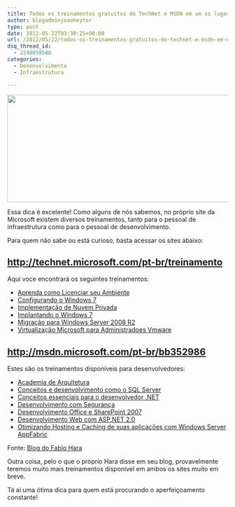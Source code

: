 ```yaml
---
title: Todos os treinamentos gratuitos do TechNet e MSDN em um só lugar
author: blogadminjoaoheytor
type: post
date: 2012-05-22T03:30:25+00:00
url: /2012/05/22/todos-os-treinamentos-gratuitos-do-technet-e-msdn-em-um-so-lugar/
dsq_thread_id:
  - 2248059580
categories:
  - Desenvolvimento
  - Infraestrutura

---
```

[<img loading="lazy" class="size-full wp-image-582 aligncenter" title="Capture2" src="/img/sites/4/2012/05/Capture2.png" alt="" width="605" height="245" />][1]

Essa dica é excelente! Como alguns de nós sabemos, no próprio site da Microsoft existem diversos treinamentos, tanto para o pessoal de infraestrutura como para o pessoal de desenvolvimento.

Para quem não sabe ou está curioso, basta acessar os sites abaixo:

## <http://technet.microsoft.com/pt-br/treinamento>

Aqui voce encontrará os seguintes treinamentos:

  * [Aprenda como Licenciar seu Ambiente][2]
  * [Configurando o Windows 7][3]
  * [Implementação de Nuvem Privada][4]
  * [Implantando o Windows 7][5]
  * [Migração para Windows Server 2008 R2][6]
  * [Virtualização Microsoft para Administradoes Vmware][7]

## <http://msdn.microsoft.com/pt-br/bb352986>

Estes são os treinamentos disponíveis para desenvolvedores:

  * [Academia de Arquitetura][8]
  * [Conceitos e desenvolvimento como o SQL Server][9]
  * [Conceitos essenciais para o desenvolvedor .NET][10]
  * [Desenvolvimento com Segurança][11]
  * [Desenvolvimento Office e SharePoint 2007][12]
  * [Desenvolvimento Web com ASP.NET 2.0][13]
  * [Otimizando Hosting e Caching de suas aplicações com Windows Server AppFabric][14]

Fonte: <a href="http://www.fabiohara.com.br/2011/02/18/todos-os-treinamentos-gratuitos-do-technet-e-msdn-em-um-so-lugar/" target="_blank" class="broken_link">Blog do Fabio Hara</a>

Outra coisa, pelo o que o próprio Hara disse em seu blog, provavelmente teremos muito mais treinamentos disponível em ambos os sites muito em breve.

Tá ai uma ótima dica para quem está procurando o aperfeiçoamento constante!

 [1]: /img/sites/4/2012/05/Capture2.png
 [2]: http://technet.microsoft.com/pt-br/gg512812 "Aprenda como Licenciar seu Ambiente"
 [3]: http://technet.microsoft.com/pt-br/gg263360.aspx "Configurando o Windows 7"
 [4]: http://technet.microsoft.com/pt-br/gg578594 "Implementação de Nuvem Privada"
 [5]: http://technet.microsoft.com/pt-br/gg454589 "Implantando o Windows 7"
 [6]: http://technet.microsoft.com/pt-br/gg512011 "Migração para Windows Server 2008 R2"
 [7]: http://technet.microsoft.com/pt-br/gg578609 "Virtualização Microsoft para Administradoes Vmware"
 [8]: http://msdn.microsoft.com/pt-br/dd366112 "Academia de Arquitetura"
 [9]: http://msdn.microsoft.com/pt-br/gg615946 "Conceitos e desenvolvimento como o SQL Server"
 [10]: http://msdn.microsoft.com/pt-br/gg571520 "Conceitos essenciais para o desenvolvedor .NET"
 [11]: http://msdn.microsoft.com/pt-br/gg589737 "New Link"
 [12]: http://msdn.microsoft.com/pt-br/gg615509 "Desenvolvimento Office 2007"
 [13]: http://msdn.microsoft.com/pt-br/gg524249 "Desenvolvimento Web com ASP.NET 2.0"
 [14]: http://msdn.microsoft.com/pt-br/gg615510 "Windows Server AppFabric 1.0"